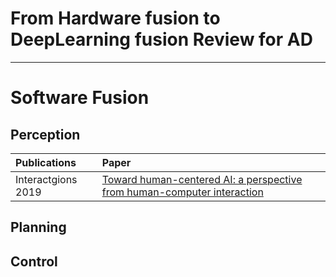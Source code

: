 # From Hardware fusion to DeepLearning fusion Review for AD

---

# Software Fusion

## Perception
| Publications         | Paper                                                        |
| :------------------- | :----------------------------------------------------------- |
| Interactgions 2019            | [Toward human-centered AI: a perspective from human-computer interaction]([http://openaccess.thecvf.com/content_cvpr_2016/papers/Krafka_Eye_Tracking_for_CVPR_2016_paper.pdf](https://dl.acm.org/doi/fullHtml/10.1145/3328485?casa_token=bxeBc2iFjr0AAAAA:Rm_plMZ6g-cOzIBvuJ5Eand9IoJEC9Vkg48RARaQPtSvc6p0xlDrcuCbviaa-ONpCiROYNsdgykrGUA)) |



## Planning




## Control



